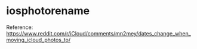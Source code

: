 # iosphotorename

Reference: https://www.reddit.com/r/iCloud/comments/mn2mey/dates_change_when_moving_icloud_photos_to/
